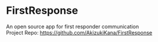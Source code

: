 # FirstResponse
An open source app for first responder communication \
Project Repo: https://github.com/AkizukiKana/FirstResponse
